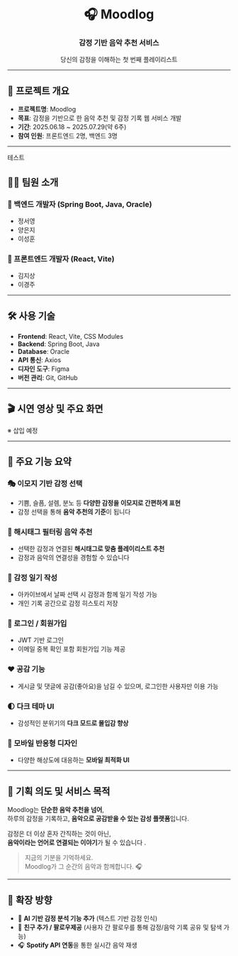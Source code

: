 <h1 align="center">🎧 Moodlog</h1>
<h3 align="center">감정 기반 음악 추천 서비스</h3>
<p align="center">당신의 감정을 이해하는 첫 번째 플레이리스트</p>

---

## 📌 프로젝트 개요

- **프로젝트명**: Moodlog  
- **목표**: 감정을 기반으로 한 음악 추천 및 감정 기록 웹 서비스 개발  
- **기간**: 2025.06.18 ~ 2025.07.29(약 6주) 
- **참여 인원**: 프론트엔드 2명, 백엔드 3명

---

테스트
## 👩‍💻 팀원 소개

### 🔨 백엔드 개발자 (Spring Boot, Java, Oracle)
- 정서영  
- 양은지  
- 이성훈  

### 🎨 프론트엔드 개발자 (React, Vite)
- 김지상  
- 이경주  

---

## 🛠 사용 기술

- **Frontend**: React, Vite, CSS Modules  
- **Backend**: Spring Boot, Java  
- **Database**: Oracle  
- **API 통신**: Axios
- **디자인 도구**: Figma  
- **버전 관리**: Git, GitHub  

---

## 🎬 시연 영상 및 주요 화면

※ 삽입 예정

---

## 🌟 주요 기능 요약

### 🎭 이모지 기반 감정 선택
- 기쁨, 슬픔, 설렘, 분노 등 **다양한 감정을 이모지로 간편하게 표현**  
- 감정 선택을 통해 **음악 추천의 기준**이 됩니다

### 🎵 해시태그 필터링 음악 추천
- 선택한 감정과 연결된 **해시태그로 맞춤 플레이리스트 추천**  
- 감정과 음악의 연결성을 경험할 수 있습니다

### 📖 감정 일기 작성
- 아카이브에서 날짜 선택 시 감정과 함께 일기 작성 가능
- 개인 기록 공간으로 감정 히스토리 저장
 
### 🔐 로그인 / 회원가입
- JWT 기반 로그인
- 이메일 중복 확인 포함 회원가입 기능 제공

### ❤️ 공감 기능
- 게시글 및 댓글에 공감(좋아요)을 남길 수 있으며,
로그인한 사용자만 이용 가능

### 🌓 다크 테마 UI
- 감성적인 분위기의 **다크 모드로 몰입감 향상**

### 📱 모바일 반응형 디자인
- 다양한 해상도에 대응하는 **모바일 최적화 UI**

---

## 🎯 기획 의도 및 서비스 목적

Moodlog는 **단순한 음악 추천을 넘어**,  
하루의 감정을 기록하고, **음악으로 공감받을 수 있는 감성 플랫폼**입니다.  

감정은 더 이상 혼자 간직하는 것이 아닌,  
**음악이라는 언어로 연결되는 이야기**가 될 수 있습니다 .

> 지금의 기분을 기억하세요.  
> Moodlog가 그 순간의 음악과 함께합니다. 🎧

---

## 🔮 확장 방향

- 🎤 **AI 기반 감정 분석 기능 추가** (텍스트 기반 감정 인식)   
- 👫 **친구 추가 / 팔로우제공** (사용자 간 팔로우를 통해 감정/음악 기록 공유 및 탐색 가능)  
- 🎧 **Spotify API 연동**을 통한 실시간 음악 재생


